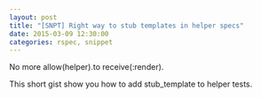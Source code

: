 ```yaml
---
layout: post
title: "[SNPT] Right way to stub templates in helper specs"
date: 2015-03-09 12:30:00
categories: rspec, snippet
---
```


No more allow(helper).to receive(:render).

This short gist show you how to add stub_template to helper tests.

<script src="https://gist.github.com/caulfield/4e0feeb68213c20d43b2.js"></script>
